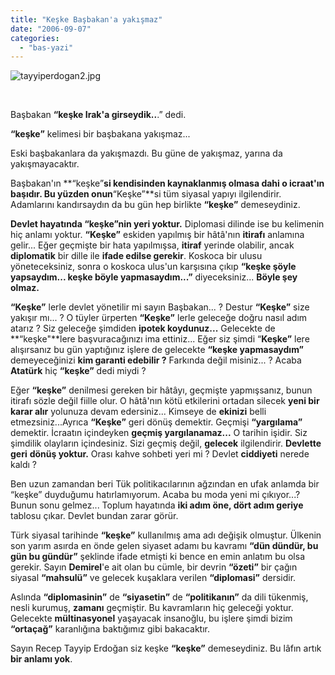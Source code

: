 ```yaml
---
title: "Keşke Başbakan'a yakışmaz"
date: "2006-09-07"
categories: 
  - "bas-yazi"
---
```


![tayyiperdogan2.jpg](/uploads/2006/09/tayyiperdogan2.kucukresim.jpg)

  

Başbakan **“keşke Irak'a girseydik..**.” dedi.

**“keşke”** kelimesi bir başbakana yakışmaz...

Eski başbakanlara da yakışmazdı. Bu güne de yakışmaz, yarına da yakışmayacaktır.

Başbakan'ın **“keşke”**si kendisinden kaynaklanmış olmasa dahi **o icraat'ın başıdır**. Bu yüzden onun**“Keşke”**si tüm siyasal yapıyı ilgilendirir. Adamlarını kandırsaydın da bu gün hep birlikte **“keşke”** demeseydiniz.

**Devlet hayatında “keşke”nin yeri yoktur.** Diplomasi dilinde ise bu kelimenin hiç anlamı yoktur. **“Keşke”** eskiden yapılmış bir hâtâ'nın **itirafı** anlamına gelir... Eğer geçmişte bir hata yapılmışsa, **itiraf** yerinde olabilir, ancak **diplomatik** bir dille ile **ifade edilse gerekir**. Koskoca bir ulusu yöneteceksiniz, sonra o koskoca ulus'un karşısına çıkıp **“keşke şöyle yapsaydım... keşke böyle yapmasaydım...”** diyeceksiniz... **Böyle şey olmaz.**

**“Keşke”** lerle devlet yönetilir mi sayın Başbakan... ? Destur **“Keşke”** size yakışır mı... ? O tüyler ürperten **“Keşke”** lerle geleceğe doğru nasıl adım atarız ? Siz geleceğe şimdiden **ipotek koydunuz...** Gelecekte de **“keşke"**lere başvuracağınızı ima ettiniz... Eğer siz şimdi “**Keşke”** lere alışırsanız bu gün yaptığınız işlere de gelecekte **“keşke yapmasaydım”** demeyeceğinizi **kim garanti edebilir ?** Farkında değil misiniz... ? Acaba **Atatürk** hiç **“keşke”** dedi miydi ?

Eğer **“keşke”** denilmesi gereken bir hâtâyı, geçmişte yapmışsanız, bunun itirafı sözle değil fiille olur. O hâtâ'nın kötü etkilerini ortadan silecek **yeni bir karar alır** yolunuza devam edersiniz... Kimseye de **ekinizi** belli etmezsiniz...Ayrıca **“Keşke”** geri dönüş demektir. Geçmişi **“yargılama”** demektir. İcraatın içindeyken **geçmiş yargılanamaz...** O tarihin işidir. Siz şimdilik olayların içindesiniz. Sizi geçmiş değil, **gelecek** ilgilendirir. **Devlette geri** **dönüş yoktur.** Orası kahve sohbeti yeri mi ? Devlet **ciddiyeti** nerede kaldı ?

Ben uzun zamandan beri Tük politikacılarının ağzından en ufak anlamda bir “keşke” duyduğumu hatırlamıyorum. Acaba bu moda yeni mi çıkıyor...? Bunun sonu gelmez... Toplum hayatında **iki adım öne, dört adım geriye** tablosu çıkar. Devlet bundan zarar görür.

Türk siyasal tarihinde **“keşke”** kullanılmış ama adı değişik olmuştur. Ülkenin son yarım asırda en önde gelen siyaset adamı bu kavramı **“dün dündür, bu gün bu gündür”** şeklinde ifade etmişti ki bence en emin anlatım bu olsa gerekir. Sayın **Demirel**'e ait olan bu cümle, bir devrin **“özeti”** bir çağın siyasal **“mahsulü”** ve gelecek kuşaklara verilen **“diplomasi”** dersidir.

Aslında **“diplomasinin”** de **“siyasetin”** de **“politikanın”** da dili tükenmiş, nesli kurumuş, **zamanı** geçmiştir. Bu kavramların hiç geleceği yoktur. Gelecekte **mültinasyonel** yaşayacak insanoğlu, bu işlere şimdi bizim **“ortaçağ”** karanlığına baktığımız gibi bakacaktır.

Sayın Recep Tayyip Erdoğan siz keşke **“keşke”** demeseydiniz. Bu lâfın artık **bir anlamı yok**.
